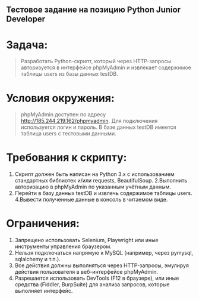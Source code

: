 ## Тестовое задание на позицию Python Junior Developer
# Задача:
>Разработать Python-скрипт, который через HTTP-запросы авторизуется в
интерфейсе phpMyAdmin и извлекает содержимое таблицы users из базы данных
testDB.
# Условия окружения:
>phpMyAdmin доступен по адресу http://185.244.219.162/phpmyadmin.
Для подключения используется логин и пароль. В базе
данных testDB имеется таблица users с тестовыми данными.
# Требования к скрипту:
1. Скрипт должен быть написан на Python 3.x с использованием стандартных
библиотек и/или requests, BeautifulSoup.
2.Выполнить авторизацию в phpMyAdmin по указанным учётным данным.
3. Перейти в базу данных testDB и извлечь содержимое таблицы users.
4.Вывести полученные данные в консоль в читаемом виде.
# Ограничения:
1. Запрещено использовать Selenium, Playwright или иные инструменты
управления браузером.
2. Нельзя подключаться напрямую к MySQL (например, через pymysql,
sqlalchemy и т.п.).
3. Все действия должны выполняться через HTTP-запросы, эмулируя действия
пользователя в веб-интерфейсе phpMyAdmin.
4. Разрешается использовать DevTools (F12 в браузере), или иные средства
(Fiddler, BurpSuite) для анализа запросов, которые выполняет интерфейс.
